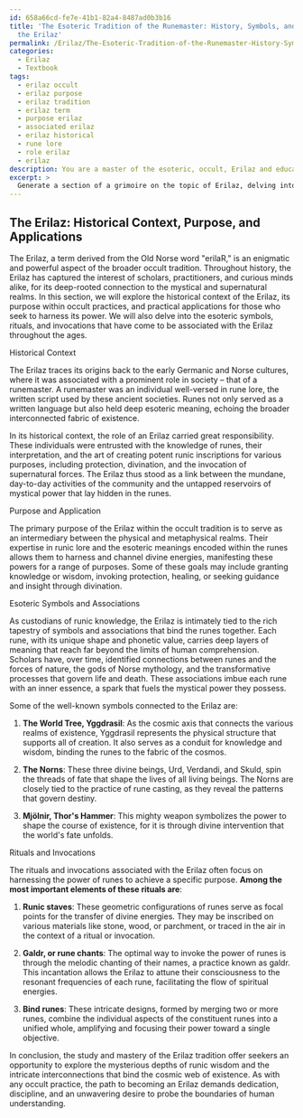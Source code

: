 ```yaml
---
id: 658a66cd-fe7e-41b1-82a4-8487ad0b3b16
title: 'The Esoteric Tradition of the Runemaster: History, Symbols, and Rituals of
  the Erilaz'
permalink: /Erilaz/The-Esoteric-Tradition-of-the-Runemaster-History-Symbols-and-Rituals-of-the-Erilaz/
categories:
  - Erilaz
  - Textbook
tags:
  - erilaz occult
  - erilaz purpose
  - erilaz tradition
  - erilaz term
  - purpose erilaz
  - associated erilaz
  - erilaz historical
  - rune lore
  - role erilaz
  - erilaz
description: You are a master of the esoteric, occult, Erilaz and education, you have written many textbooks on the subject in ways that provide students with rich and deep understanding of the subject. You are being asked to write textbook-like sections on a topic and you do it with full context, explainability, and reliability in accuracy to the true facts of the topic at hand, in a textbook style that a student would easily be able to learn from, in a rich, engaging, and contextual way. Always include relevant context (such as formulas and history), related concepts, and in a way that someone can gain deep insights from.
excerpt: > 
  Generate a section of a grimoire on the topic of Erilaz, delving into its historical context, purpose, and practical applications within the occult tradition. Provide insights into the esoteric symbols, ritual practices, and invocations associated with Erilaz to enrich the understanding of those seeking to learn and master this arcane knowledge.
---
```


## The Erilaz: Historical Context, Purpose, and Applications

The Erilaz, a term derived from the Old Norse word "erilaR," is an enigmatic and powerful aspect of the broader occult tradition. Throughout history, the Erilaz has captured the interest of scholars, practitioners, and curious minds alike, for its deep-rooted connection to the mystical and supernatural realms. In this section, we will explore the historical context of the Erilaz, its purpose within occult practices, and practical applications for those who seek to harness its power. We will also delve into the esoteric symbols, rituals, and invocations that have come to be associated with the Erilaz throughout the ages.

Historical Context

The Erilaz traces its origins back to the early Germanic and Norse cultures, where it was associated with a prominent role in society – that of a runemaster. A runemaster was an individual well-versed in rune lore, the written script used by these ancient societies. Runes not only served as a written language but also held deep esoteric meaning, echoing the broader interconnected fabric of existence.

In its historical context, the role of an Erilaz carried great responsibility. These individuals were entrusted with the knowledge of runes, their interpretation, and the art of creating potent runic inscriptions for various purposes, including protection, divination, and the invocation of supernatural forces. The Erilaz thus stood as a link between the mundane, day-to-day activities of the community and the untapped reservoirs of mystical power that lay hidden in the runes.

Purpose and Application

The primary purpose of the Erilaz within the occult tradition is to serve as an intermediary between the physical and metaphysical realms. Their expertise in runic lore and the esoteric meanings encoded within the runes allows them to harness and channel divine energies, manifesting these powers for a range of purposes. Some of these goals may include granting knowledge or wisdom, invoking protection, healing, or seeking guidance and insight through divination.

Esoteric Symbols and Associations

As custodians of runic knowledge, the Erilaz is intimately tied to the rich tapestry of symbols and associations that bind the runes together. Each rune, with its unique shape and phonetic value, carries deep layers of meaning that reach far beyond the limits of human comprehension. Scholars have, over time, identified connections between runes and the forces of nature, the gods of Norse mythology, and the transformative processes that govern life and death. These associations imbue each rune with an inner essence, a spark that fuels the mystical power they possess.

Some of the well-known symbols connected to the Erilaz are:

1. **The World Tree, Yggdrasil**: As the cosmic axis that connects the various realms of existence, Yggdrasil represents the physical structure that supports all of creation. It also serves as a conduit for knowledge and wisdom, binding the runes to the fabric of the cosmos.

2. **The Norns**: These three divine beings, Urd, Verdandi, and Skuld, spin the threads of fate that shape the lives of all living beings. The Norns are closely tied to the practice of rune casting, as they reveal the patterns that govern destiny.

3. **Mjölnir, Thor's Hammer**: This mighty weapon symbolizes the power to shape the course of existence, for it is through divine intervention that the world's fate unfolds.

Rituals and Invocations

The rituals and invocations associated with the Erilaz often focus on harnessing the power of runes to achieve a specific purpose. **Among the most important elements of these rituals are**:

1. **Runic staves**: These geometric configurations of runes serve as focal points for the transfer of divine energies. They may be inscribed on various materials like stone, wood, or parchment, or traced in the air in the context of a ritual or invocation.

2. **Galdr, or rune chants**: The optimal way to invoke the power of runes is through the melodic chanting of their names, a practice known as galdr. This incantation allows the Erilaz to attune their consciousness to the resonant frequencies of each rune, facilitating the flow of spiritual energies.

3. **Bind runes**: These intricate designs, formed by merging two or more runes, combine the individual aspects of the constituent runes into a unified whole, amplifying and focusing their power toward a single objective.

In conclusion, the study and mastery of the Erilaz tradition offer seekers an opportunity to explore the mysterious depths of runic wisdom and the intricate interconnections that bind the cosmic web of existence. As with any occult practice, the path to becoming an Erilaz demands dedication, discipline, and an unwavering desire to probe the boundaries of human understanding.
